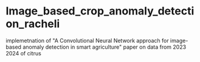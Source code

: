 # Image_based_crop_anomaly_detection_racheli
implemetnation of "A Convolutional Neural Network approach for image-based anomaly detection in smart agriculture" paper on data from 2023 2024 of citrus 
